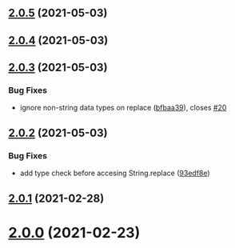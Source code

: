 ## [2.0.5](https://github.com/outaTiME/applause/compare/v2.0.4...v2.0.5) (2021-05-03)



## [2.0.4](https://github.com/outaTiME/applause/compare/v2.0.4...v2.0.5) (2021-05-03)



## [2.0.3](https://github.com/outaTiME/applause/compare/v2.0.4...v2.0.5) (2021-05-03)


### Bug Fixes

* ignore non-string data types on replace ([bfbaa39](https://github.com/outaTiME/applause/commit/bfbaa39ba8123b9b8ab954b7964da0a831456ab8)), closes [#20](https://github.com/outaTiME/applause/issues/20)



## [2.0.2](https://github.com/outaTiME/applause/compare/v2.0.4...v2.0.5) (2021-05-03)


### Bug Fixes

* add type check before accesing String.replace ([93edf8e](https://github.com/outaTiME/applause/commit/93edf8ee3b0a36ab97797eb82061ecfd09ba97b3))



## [2.0.1](https://github.com/outaTiME/applause/compare/v2.0.4...v2.0.5) (2021-02-28)



# [2.0.0](https://github.com/outaTiME/applause/compare/v2.0.4...v2.0.5) (2021-02-23)
